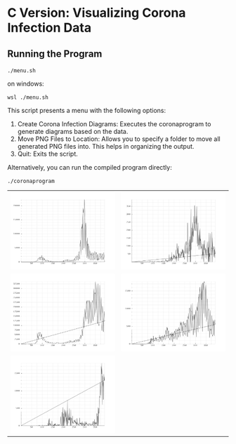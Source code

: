 # C Version: Visualizing Corona Infection Data

## Running the Program

```
./menu.sh
```


on windows:
```
wsl ./menu.sh
```

This script presents a menu with the following options:

1. Create Corona Infection Diagrams: Executes the coronaprogram to generate diagrams based on the data.
2. Move PNG Files to Location: Allows you to specify a folder to move all generated PNG files into. This helps in organizing the output.
3. Quit: Exits the script.


Alternatively, you can run the compiled program directly:

```
./coronaprogram
```

| | |
| --- | --- |
| ![iso_BE Diagram](plots/iso_BE.png) | ![iso_AO Diagram](plots/iso_AO.png) |
| ![iso_DE Diagram](plots/iso_DE.png) | ![iso_MD Diagram](plots/iso_MD.png) |
| ![iso_ZM Diagram](plots/iso_ZM.png) |  |
